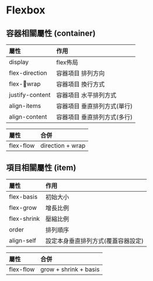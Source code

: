 # Flexbox

## 容器相關屬性 (container)

|   屬性  |   作用  |
| :------| :------|
|  display | flex佈局 |
|  flex-direction | 容器項目 排列方向 |
|  flex-wrap | 容器項目 換行方式 |
|  justify-content | 容器項目 水平排列方式 |
|  align-items | 容器項目 垂直排列方式(單行) |
|  align-content | 容器項目 垂直排列方式(多行) |

|   屬性  |   合併  |
| :------| :------|
|  flex-flow| direction + wrap|

## 項目相關屬性 (item)

|   屬性  |   作用  |
| :------| :------|
|  flex-basis | 初始大小 |
|  flex-grow | 增長比例 |
|  flex-shrink | 壓縮比例 |
|  order | 排列順序 |
|  align-self|設定本身垂直排列方式(覆蓋容器設定) |

|   屬性  |   合併  |
| :------| :------|
|  flex-flow| grow + shrink + basis|

